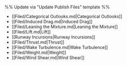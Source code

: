 %% Update via "Update Publish Files" template %% 

- [[Filed/Categorical Outlooks.md|Categorical Outlooks]]
- [[Filed/Induced Drag.md|Induced Drag]]
- [[Filed/Leaning the Mixture.md|Leaning the Mixture]]
- [[Filed/Lift.md|Lift]]
- [[Runway Incursions|Runway Incursions]]
- [[Filed/Thrust.md|Thrust]]
- [[Filed/Wake Turbulence.md|Wake Turbulence]]
- [[Filed/Weight.md|Weight]]
- [[Filed/Wind Shear.md|Wind Shear]]
